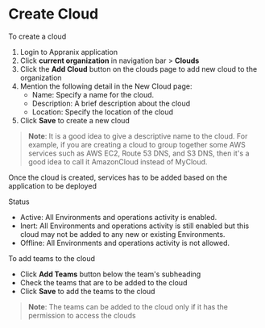 # Create Cloud

To create a cloud

1. Login to Appranix application
2. Click **current organization** in navigation bar > **Clouds**
3. Click the **Add Cloud** button on the clouds page to add new cloud to the organization
4. Mention the following detail in the New Cloud page:
    - Name: Specify a name for the cloud.
    - Description: A brief description about the cloud
    - Location: Specify the location of the cloud
5. Click **Save** to create a new cloud

>**Note**: It is a good idea to give a descriptive name to the cloud. For example, if you are creating a cloud to group together some AWS services such as AWS EC2, Route 53 DNS, and S3 DNS, then it's a good idea to call it AmazonCloud instead of MyCloud.

Once the cloud is created, services has to be added based on the application to be deployed

Status
  - Active: All Environments and operations activity is enabled.
  - Inert: All Environments and operations activity is still enabled but this cloud may not be added to any new or existing Environments.
  - Offline: All Environments and operations activity is not allowed.

To add teams to the cloud
  - Click **Add Teams** button below the team's subheading
  - Check the teams that are to be added to the cloud
  - Click **Save** to add the teams to the cloud

>**Note**: The teams can be added to the cloud only if it has the permission to access the clouds
